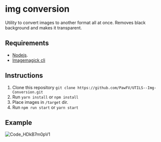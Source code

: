 # img conversion

Utility to convert images to another format all at once. 
Removes black background and makes it transparent.

## Requirements

- [Nodejs](https://nodejs.org/en/).
- [Imagemagick cli](https://imagemagick.org/script/download.php#windows)
 
## Instructions

1. Clone this repository `git clone https://github.com/PawFV/UTILS--Img-Conversion.git`
2. Run `yarn install` or `npm install`
2. Place images in `/target` dir.
3. Run `npm run start` or `yarn start`

## Example 
![Code_HDkB7m0pV1](https://user-images.githubusercontent.com/44122984/168556901-8234324d-6c86-4bf7-9c5a-48c30d51700b.gif)
